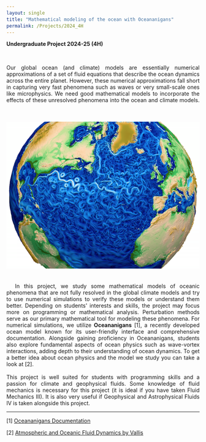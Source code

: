 ```yaml
---
layout: single
title: "Mathematical modeling of the ocean with Oceananigans"
permalink: /Projects/2024_4H
---
```


**Undergraduate Project 2024-25 (4H)** 



<br>

<div style="text-align: justify">

Our global ocean (and climate) models are essentially numerical approximations of a set of fluid equations that describe the ocean dynamics across the entire planet. However, these numerical approximations fall short in capturing very fast phenomena such as waves or very small-scale ones like microphysics. We need good mathematical models to incorporate the effects of these unresolved phenomena into the ocean and climate models.
&nbsp;
<br>
<br>
<center>
<img src="/assets/images/oceanImage.png" class="center">
</center>
<br>
<br>
&nbsp;
In this project, we study some mathematical models of oceanic phenomena that are not fully resolved in the global climate models and try to use numerical simulations to verify these models or understand them better. Depending on students' interests and skills, the project may focus more on programming or mathematical analysis. Perturbation methods serve as our primary mathematical tool for modeling these phenomena. For numerical simulations, we utilize <b>Oceananigans</b> [1], a recently developed ocean model known for its user-friendly interface and comprehensive documentation. Alongside gaining proficiency in Oceananigans, students also explore fundamental aspects of ocean physics such as wave-vortex interactions, adding depth to their understanding of ocean dynamics. To get a better idea about ocean physics and the model we study you can take a look at [2].
</div>

<div style="text-align: justify">
<br>
This project is well suited for students with programming skills and a passion for climate and geophysical fluids. Some knowledge of fluid mechanics is necessary for this project (it is ideal if you have taken Fluid Mechanics III). It is also very useful if Geophysical and Astrophysical Fluids IV is taken alongside this project.
</div>


---

[1] [Oceananigans Documentation](https://clima.github.io/OceananigansDocumentation/v0.16.0/)


[2] [Atmospheric and Oceanic Fluid Dynamics by Vallis](https://www.cambridge.org/core/books/atmospheric-and-oceanic-fluid-dynamics/41379BDDC4257CBE11143C466F6428A4)


